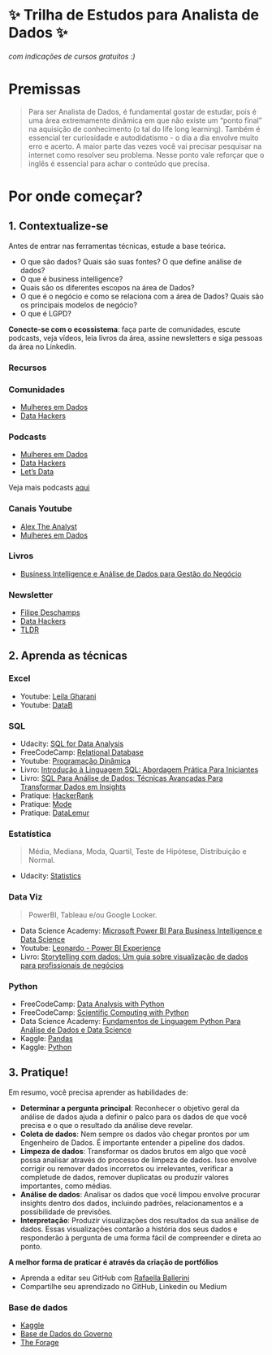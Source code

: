 # ✨ Trilha de Estudos para Analista de Dados ✨
###### com indicações de cursos gratuitos :)
# Premissas

> Para ser Analista de Dados, é fundamental gostar de estudar, pois é uma área extremamente dinâmica em que não existe um “ponto final” na aquisição de conhecimento (o tal do life long learning). Também é essencial ter curiosidade e autodidatismo - o dia a dia envolve muito erro e acerto. A maior parte das vezes você vai precisar pesquisar na internet como resolver seu problema. Nesse ponto vale reforçar que o inglês é essencial para achar o conteúdo que precisa.
 

# Por onde começar?

## 1. Contextualize-se

Antes de entrar nas ferramentas técnicas, estude a base teórica.

- O que são dados? Quais são suas fontes? O que define análise de dados?
- O que é business intelligence?
- Quais são os diferentes escopos na área de Dados?
- O que é o negócio e como se relaciona com a área de Dados? Quais são os principais modelos de negócio?
- O que é LGPD?

**Conecte-se com o ecossistema**: faça parte de comunidades, escute podcasts, veja vídeos, leia livros da área, assine newsletters e siga pessoas da área no Linkedin.

### Recursos

### Comunidades

- [Mulheres em Dados](https://linktr.ee/mulheresemdados)
- [Data Hackers](https://www.datahackers.com.br/slack/)

### Podcasts

- [Mulheres em Dados](https://open.spotify.com/show/2ZXUlfTOHGkmO4hBw4JaHG?si=ecf7c5707dea468a)
- [Data Hackers](https://open.spotify.com/show/1oMIHOXsrLFENAeM743g93?si=5f92c2a8a6874038)
- [Let’s Data](https://open.spotify.com/show/0VsNN95jsJVRS424eCFDlg)

Veja mais podcasts [aqui](https://github.com/DataTalksClub/awesome-data-podcasts)

### Canais Youtube

- [Alex The Analyst](https://www.youtube.com/@AlexTheAnalyst)
- [Mulheres em Dados](https://www.youtube.com/@MulheresemDados)

### Livros

- [Business Intelligence e Análise de Dados para Gestão do Negócio](https://a.co/d/0xzTblq)

### Newsletter

- [Filipe Deschamps](https://filipedeschamps.com.br/newsletter)
- [Data Hackers](https://www.datahackers.com.br/newsletter)
- [TLDR](https://tldr.tech/signup?utm_source=tldr)


## 2. Aprenda as técnicas
### Excel
- Youtube: [Leila Gharani](https://www.youtube.com/@LeilaGharani)
- Youtube: [DataB](https://www.youtube.com/@KarineLago)
 
### SQL
- Udacity: [SQL for Data Analysis](https://www.udacity.com/course/sql-for-data-analysis--ud198)
- FreeCodeCamp: [Relational Database](https://www.freecodecamp.org/learn/relational-database/)
- Youtube: [Programação Dinâmica](https://youtube.com/playlist?list=PL5TJqBvpXQv5n1N15kcK1m9oKJm_cv-m6)
- Livro: [Introdução à Linguagem SQL: Abordagem Prática Para Iniciantes](https://a.co/d/8lCJkMc)
- Livro: [SQL Para Análise de Dados: Técnicas Avançadas Para Transformar Dados em Insights](https://a.co/d/fDp9qz7)
- Pratique: [HackerRank](https://www.hackerrank.com/domains/sql)
- Pratique: [Mode](https://mode.com/sql-tutorial/)
- Pratique: [DataLemur](https://datalemur.com/questions)

### Estatística
> Média, Mediana, Moda, Quartil, Teste de Hipótese, Distribuição e Normal.

- Udacity: [Statistics](https://www.udacity.com/course/statistics--st095)

### Data Viz
> PowerBI, Tableau e/ou Google Looker.

- Data Science Academy: [Microsoft Power BI Para Business Intelligence e Data Science](https://www.datascienceacademy.com.br/course/microsoft-power-bi-para-business-intelligence-e-data-science)
- Youtube: [Leonardo - Power BI Experience](https://www.youtube.com/@pbiexperience)
- Livro: [Storytelling com dados: Um guia sobre visualização de dados para profissionais de negócios](https://a.co/d/ikJAkBr)

### Python
- FreeCodeCamp: [Data Analysis with Python](https://www.freecodecamp.org/learn/data-analysis-with-python/)
- FreeCodeCamp: [Scientific Computing with Python](https://www.freecodecamp.org/learn/scientific-computing-with-python/)
- Data Science Academy: [Fundamentos de Linguagem Python Para Análise de Dados e Data Science](https://www.datascienceacademy.com.br/course/fundamentos-de-linguagem-python-para-analise-de-dados-e-data-science)
- Kaggle: [Pandas](https://www.kaggle.com/learn/pandas)
- Kaggle: [Python](https://www.kaggle.com/learn/python)

## 3. Pratique!
Em resumo, você precisa aprender as habilidades de:
- **Determinar a pergunta principal**: Reconhecer o objetivo geral da análise de dados ajuda a definir o palco para os dados de que você precisa e o que o resultado da análise deve revelar. 
- **Coleta de dados**: Nem sempre os dados vão chegar prontos por um Engenheiro de Dados. É importante entender a pipeline dos dados.  
- **Limpeza de dados**: Transformar os dados brutos em algo que você possa analisar através do processo de limpeza de dados. Isso envolve corrigir ou remover dados incorretos ou irrelevantes, verificar a completude de dados, remover duplicatas ou produzir valores importantes, como médias.
- **Análise de dados**: Analisar os dados que você limpou envolve procurar insights dentro dos dados, incluindo padrões, relacionamentos e a possibilidade de previsões.
- **Interpretação**: Produzir visualizações dos resultados da sua análise de dados. Essas visualizações contarão a história dos seus dados e responderão à pergunta de uma forma fácil de compreender e direta ao ponto.

**A melhor forma de praticar é através da criação de portfólios**
- Aprenda a editar seu GitHub com [Rafaella Ballerini](https://youtu.be/UBAX-13g8OM)
- Compartilhe seu aprendizado no GitHub, Linkedin ou Medium

### Base de dados
- [Kaggle](https://www.kaggle.com/competitions)
- [Base de Dados do Governo](https://basedosdados.org/)
- [The Forage](https://www.theforage.com/course-catalog)

